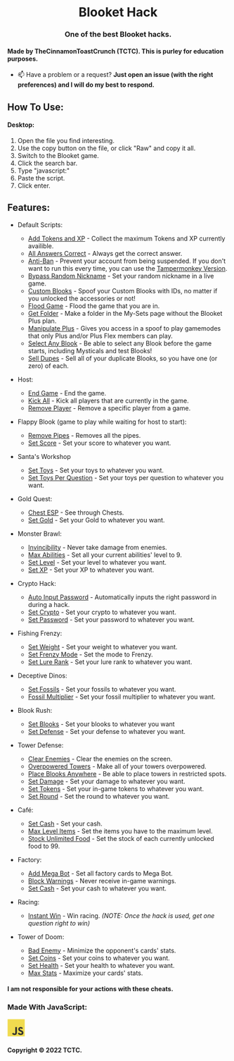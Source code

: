 <h1 align="center">Blooket Hack</h1>
<h3 align="center">One of the best Blooket hacks.</h3>

#### Made by TheCinnamonToastCrunch (TCTC). This is purley for education purposes.
- 📫 Have a problem or a request? **Just open an issue (with the right preferences) and I will do my best to respond.**

## How To Use:
#### Desktop: 
1. Open the file you find interesting.
2. Use the copy button on the file, or click "Raw" and copy it all.
3. Switch to the Blooket game.
4. Click the search bar.
5. Type "javascript:"
6. Paste the script.
7. Click enter.

## Features:
- Default Scripts:
    - <a href="https://github.com/TheCinnamonToastCrunch/Blooket-Hacks/blob/main/Default-Scripts/Add-Tokens-and-XP.js">Add Tokens and XP</a> - Collect the maximum Tokens and XP currently availible.
    - <a href="https://github.com/TheCinnamonToastCrunch/Blooket-Hacks/blob/main/Default-Scripts/All-Answers-Correct.js">All Answers Correct</a> - Always get the correct answer.
    - <a href="https://github.com/TheCinnamonToastCrunch/Blooket-Hacks/blob/main/Default-Scripts/Anti-Ban.js">Anti-Ban</a> - Prevent your account from being suspended. If you don't want to run this every time, you can use the <a href="https://github.com/TheCinnamonToastCrunch/Blooket-Hacks/blob/main/Default-Scripts/Tampermonkey/Anti-Ban.js">Tampermonkey Version</a>.
    - <a href="https://github.com/TheCinnamonToastCrunch/Blooket-Hacks/blob/main/Default-Scripts/Bypass-Random-Nickname.js">Bypass Random Nickname</a> - Set your random nickname in a live game.
    - <a href="https://github.com/TheCinnamonToastCrunch/Blooket-Hacks/blob/main/Default-Scripts/Custom-Blooks.js">Custom Blooks</a> - Spoof your Custom Blooks with IDs, no matter if you unlocked the accessories or not!
    - <a href="https://github.com/TheCinnamonToastCrunch/Blooket-Hacks/blob/main/Default-Scripts/Flood-Game.js">Flood Game</a> - Flood the game that you are in.
    - <a href="https://github.com/TheCinnamonToastCrunch/Blooket-Hacks/blob/main/Default-Scripts/Get-Folder.js">Get Folder</a> - Make a folder in the My-Sets page without the Blooket Plus plan.
    - <a href="https://github.com/TheCinnamonToastCrunch/Blooket-Hacks/blob/main/Default-Scripts/Manipulate-Plus.js">Manipulate Plus</a> - Gives you access in a spoof to play gamemodes that only Plus and/or Plus Flex members can play.
    - <a href="https://github.com/TheCinnamonToastCrunch/Blooket-Hacks/blob/main/Default-Scripts/Select-Any-Blook.js">Select Any Blook</a> - Be able to select any Blook before the game starts, including Mysticals and test Blooks!
    - <a href="https://github.com/TheCinnamonToastCrunch/Blooket-Hacks/blob/main/Default-Scripts/Sell-Dupes.js">Sell Dupes</a> - Sell all of your duplicate Blooks, so you have one (or zero) of each.



- Host:
    - <a href="https://github.com/TheCinnamonToastCrunch/Blooket-Hacks/blob/main/Default-Scripts/Host/End-Game.js">End Game</a> - End the game.
    - <a href="https://github.com/rxzyx/Blooket-Hacks/blob/main/Default-Scripts/Host/Kick-All.js">Kick All</a> - Kick all players that are currently in the game.
    - <a href="https://github.com/TheCinnamonToastCrunch/Blooket-Hacks/blob/main/Default-Scripts/Host/Remove-Player.js">Remove Player</a> - Remove a specific player from a game.


- Flappy Blook (game to play while waiting for host to start):
    - <a href="https://github.com/TheCinnamonToastCrunch/Blooket-Hacks/blob/main/Flappy-Blook/Remove-Pipes.js">Remove Pipes</a> - Removes all the pipes.
    - <a href="https://github.com/TheCinnamonToastCrunch/Blooket-Hacks/blob/main/Flappy-Blook/Set-Score.js">Set Score</a> - Set your score to whatever you want.


- Santa's Workshop
    - <a href="https://github.com/TheCinnamonToastCrunch/Blooket-Hacks/blob/main/Santas-Workshop/Set-Toys.js">Set Toys</a> - Set your toys to whatever you want.
    - <a href="https://github.com/TheCinnamonToastCrunch/Blooket-Hacks/blob/main/Santas-Workshop/Set-Toys-Per-Question.js">Set Toys Per Question</a> - Set your toys per question to whatever you want.


- Gold Quest:
    - <a href="https://github.com/TheCinnamonToastCrunch/Blooket-Hacks/blob/main/Gold-Quest/Chest-ESP.js">Chest ESP</a> - See through Chests.
    - <a href="https://github.com/TheCinnamonToastCrunch/Blooket-Hacks/blob/main/Gold-Quest/Set-Gold.js">Set Gold</a> - Set your Gold to whatever you want.


- Monster Brawl:
    - <a href="https://github.com/TheCinnamonToastCrunch/Blooket-Hacks/blob/main/Monster-Brawl/Invincibility.js">Invincibility</a> - Never take damage from enemies.
    - <a href="https://github.com/TheCinnamonToastCrunch/Blooket-Hacks/blob/main/Monster-Brawl/Max%Abilities.js">Max Abilities</a> - Set all your current abilities' level to 9.
    - <a href="https://github.com/TheCinnamonToastCrunch/Blooket-Hacks/blob/main/Monster-Brawl/Set-Level.js">Set Level</a> - Set your level to whatever you want.
    - <a href="https://github.com/TheCinnamonToastCrunch/Blooket-Hacks/blob/main/Monster-Brawl/Set-XP.js">Set XP</a> - Set your XP to whatever you want.


- Crypto Hack:
    - <a href="https://github.com/TheCinnamonToastCrunch/Blooket-Hacks/blob/main/Crypto-Hack/Auto-Input-Password.js">Auto Input Password</a> - Automatically inputs the right password in during a hack.
    - <a href="https://github.com/TheCinnamonToastCrunch/Blooket-Hacks/blob/main/Crypto-Hack/Set-Crypto.js">Set Crypto</a> - Set your crypto to whatever you want.
    - <a href="https://github.com/TheCinnamonToastCrunch/Blooket-Hacks/blob/main/Crypto-Hack/Set-Password.js">Set Password</a> - Set your password to whatever you want.


- Fishing Frenzy:
    - <a href="https://github.com/TheCinnamonToastCrunch/Blooket-Hacks/blob/main/Fishing-Frenzy/Set-Weight.js">Set Weight</a> - Set your weight to whatever you want.
    - <a href="https://github.com/TheCinnamonToastCrunch/Blooket-Hacks/blob/main/Fishing-Frenzy/Set-Frenzy-Mode.js">Set Frenzy Mode</a> - Set the mode to Frenzy.
    - <a href="https://github.com/TheCinnamonToastCrunch/Blooket-Hacks/blob/main/Fishing-Frenzy/Set-Lure-Rank.js">Set Lure Rank</a> - Set your lure rank to whatever you want.


- Deceptive Dinos:
    - <a href="https://github.com/TheCinnamonToastCrunch/Blooket-Hacks/blob/main/Deceptive-Dinos/Set-Fossils.js">Set Fossils</a> - Set your fossils to whatever you want.
    - <a href="https://github.com/TheCinnamonToastCrunch/Blooket-Hacks/blob/main/Deceptive-Dinos/Fossil-Multiplier.js">Fossil Multiplier</a> - Set your fossil multiplier to whatever you want.


- Blook Rush:
    - <a href="https://github.com/TheCinnamonToastCrunch/Blooket-Hacks/blob/main/Blook-Rush/Set-Blooks.js">Set Blooks</a> - Set your blooks to whatever you want
    - <a href="https://github.com/TheCinnamonToastCrunch/Blooket-Hacks/blob/main/Blook-Rush/Set-Defense.js">Set Defense</a> - Set your defense to whatever you want.


- Tower Defense:
    - <a href="https://github.com/TheCinnamonToastCrunch/Blooket-Hacks/blob/main/Tower-Defense/Clear-Enemies.js">Clear Enemies</a> - Clear the enemies on the screen.
    - <a href="https://github.com/TheCinnamonToastCrunch/Blooket-Hacks/blob/main/Tower-Defense/Overpowered-Towers.js">Overpowered Towers</a> - Make all of your towers overpowered.
    - <a href="https://github.com/TheCinnamonToastCrunch/Blooket-Hacks/blob/main/Tower-Defense/Place-Blooks-Anywhere.js">Place Blooks Anywhere</a> - Be able to place towers in restricted spots.
    - <a href="https://github.com/TheCinnamonToastCrunch/Blooket-Hacks/blob/main/Tower-Defense/Set-Damage.js">Set Damage</a> - Set your damage to whatever you want.
    - <a href="https://github.com/TheCinnamonToastCrunch/Blooket-Hacks/blob/main/Tower-Defense/Set-Tokens.js">Set Tokens</a> - Set your in-game tokens to whatever you want.
    - <a href="https://github.com/TheCinnamonToastCrunch/Blooket-Hacks/blob/main/Tower-Defense/Set-Round.js">Set Round</a> - Set the round to whatever you want.


- Café:
    - <a href="https://github.com/TheCinnamonToastCrunch/Blooket-Hacks/blob/main/Cafe/Set-Cash.js">Set Cash</a> - Set your cash.
    - <a href="https://github.com/TheCinnamonToastCrunch/Blooket-Hacks/blob/main/Cafe/Max-Level-Items.js">Max Level Items</a> - Set the items you have to the maximum level.
    - <a href="https://github.com/TheCinnamonToastCrunch/Blooket-Hacks/blob/main/Cafe/Stock-Unlimited-Food.js">Stock Unlimited Food</a> - Set the stock of each currently unlocked food to 99.


- Factory:
    - <a href="https://github.com/TheCinnamonToastCrunch/Blooket-Hacks/blob/main/Factory/Add-Mega-Bot.js">Add Mega Bot</a> - Set all factory cards to Mega Bot.
    - <a href="https://github.com/TheCinnamonToastCrunch/Blooket-Hacks/blob/main/Factory/Block-Warnings.js">Block Warnings</a> - Never receive in-game warnings.
    - <a href="https://github.com/TheCinnamonToastCrunch/Blooket-Hacks/blob/main/Factory/Set-Cash.js">Set Cash</a> - Set your cash to whatever you want.


- Racing:
    - <a href="https://github.com/TheCinnamonToastCrunch/Blooket-Hacks/blob/main/Racing/Instant-Win.js">Instant Win</a> - Win racing. <I>(NOTE: Once the hack is used, get one question right to win)</I>


- Tower of Doom:
    - <a href="https://github.com/TheCinnamonToastCrunch/Blooket-Hacks/blob/main/Tower-Of-Doom/Bad-Enemy.js">Bad Enemy</a> - Minimize the opponent's cards' stats.
    - <a href="https://github.com/TheCinnamonToastCrunch/Blooket-Hacks/blob/main/Tower-Of-Doom/Set-Coins.js">Set Coins</a> - Set your coins to whatever you want.
    - <a href="https://github.com/TheCinnamonToastCrunch/Blooket-Hacks/blob/main/Tower-Of-Doom/Set-Health.js">Set Health</a> - Set your health to whatever you want.
    - <a href="https://github.com/TheCinnamonToastCrunch/Blooket-Hacks/blob/main/Tower-Of-Doom/Max-Stats.js">Max Stats</a> - Maximize your cards' stats.


#### I am not responsible for your actions with these cheats.

<h3 align="left">Made With JavaScript:</h3>
<p align="left"> <a href="https://developer.mozilla.org/en-US/docs/Web/JavaScript" target="_blank" rel="noreferrer"> <img src="https://raw.githubusercontent.com/devicons/devicon/master/icons/javascript/javascript-original.svg" alt="javascript" width="40" height="40"/> </a> </p>

#### Copyright &copy; 2022 TCTC.
